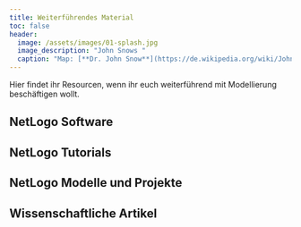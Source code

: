 ```yaml
---
title: Weiterführendes Material
toc: false
header:
  image: /assets/images/01-splash.jpg
  image_description: "John Snows "
  caption: "Map: [**Dr. John Snow**](https://de.wikipedia.org/wiki/John_Snow_(Mediziner)) [Wellcome Library via wikimedia](https://w.wiki/QtV)"
---
```

Hier findet ihr Resourcen, wenn ihr euch weiterführend mit Modellierung beschäftigen wollt.

<!--more-->
## NetLogo Software


## NetLogo Tutorials


## NetLogo Modelle und Projekte


## Wissenschaftliche Artikel
